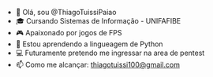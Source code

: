 - 👋 Olá, sou @ThiagoTuissiPaiao
- 🎓 Cursando Sistemas de Informação - UNIFAFIBE
- 🎮 Apaixonado por jogos de FPS
- 👀 Estou aprendendo a lingueagem de Python
- 💻 Futuramente pretendo me ingressar na area de pentest
- 📫 Como me alcançar: thiagotuissi100@gmail.com
